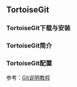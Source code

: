 ## TortoiseGit

### TortoiseGit下载与安装

### TortoiseGit简介

### TortoiseGit配置


参考：[Git说明教程](https://note.youdao.com/ynoteshare1/index.html?id=dc4d97ed11598f4cc27db60ce87dde5a&type=note#/)